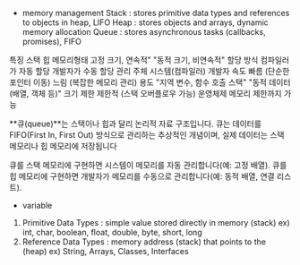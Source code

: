 
- memory management 
Stack : stores primitive data types and references to objects in heap, LIFO
Heap : stores objects and arrays, dynamic memory allocation
Queue : stores asynchronous tasks (callbacks, promises), FIFO

특징         스택                       힙
메모리형태    고정 크기, 연속적"            "동적 크기, 비연속적"
할당 방식    컴파일러가 자동 할당           개발자가 수동 할당
관리 주체    시스템(컴파일러)              개발자
속도        빠름 (단순한 포인터 이동)       느림 (복잡한 메모리 관리)
용도        "지역 변수, 함수 호출 스택"     "동적 데이터 (배열, 객체 등)"
크기 제한    제한적 (스택 오버플로우 가능)    운영체제 메모리 제한까지 가능

**큐(queue)**는 스택이나 힙과 달리 논리적 자료 구조입니다.
큐는 데이터를 FIFO(First In, First Out) 방식으로 관리하는 추상적인 개념이며, 실제 데이터는 스택 메모리나 힙 메모리에 저장됩니다

큐를 스택 메모리에 구현하면 시스템이 메모리를 자동 관리합니다(예: 고정 배열).
큐를 힙 메모리에 구현하면 개발자가 메모리를 수동으로 관리합니다(예: 동적 배열, 연결 리스트).

- variable
1. Primitive Data Types : simple value stored directly in memory (stack)
   ex) int, char, boolean, float, double, byte, short, long
2. Reference Data Types : memory address (stack) that points to the (heap)
    ex) String, Arrays, Classes, Interfaces

